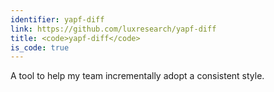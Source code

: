 ```yaml
---
identifier: yapf-diff
link: https://github.com/luxresearch/yapf-diff
title: <code>yapf-diff</code>
is_code: true
---
```


A tool to help my team incrementally adopt a consistent style.

